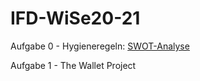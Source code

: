# IFD-WiSe20-21
Aufgabe 0 - Hygieneregeln:
[SWOT-Analyse](https://github.com/klotkawa/IFD-WiSe20-21/blob/main/Task0/SWOT.pdf)

Aufgabe 1 - The Wallet Project
